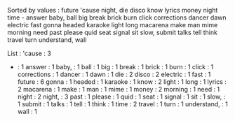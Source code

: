 Sorted by values :
future 'cause night, die disco know lyrics money night time - answer baby, ball big break brick burn click corrections dancer dawn electric fast gonna headed karaoke light long macarena make man mime morning need past please quid seat signal sit slow, submit talks tell think travel turn understand, wall 

List :
'cause : 3
- : 1
answer : 1
baby, : 1
ball : 1
big : 1
break : 1
brick : 1
burn : 1
click : 1
corrections : 1
dancer : 1
dawn : 1
die : 2
disco : 2
electric : 1
fast : 1
future : 6
gonna : 1
headed : 1
karaoke : 1
know : 2
light : 1
long : 1
lyrics : 2
macarena : 1
make : 1
man : 1
mime : 1
money : 2
morning : 1
need : 1
night : 2
night, : 3
past : 1
please : 1
quid : 1
seat : 1
signal : 1
sit : 1
slow, : 1
submit : 1
talks : 1
tell : 1
think : 1
time : 2
travel : 1
turn : 1
understand, : 1
wall : 1
